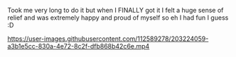 Took me very long to do it but when I FINALLY got it I felt a huge sense of relief and was extremely happy and proud of myself so eh I had fun I guess :D

https://user-images.githubusercontent.com/112589278/203224059-a3b1e5cc-830a-4e72-8c2f-dfb868b42c6e.mp4

